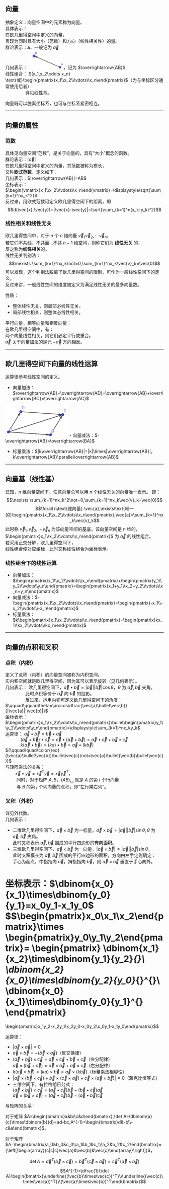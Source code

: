 ## 向量
抽象定义：向量空间中的元素称为向量。  
具体表示：   
在欧几里得空间中定义的向量，  
表现为同时具有大小（范数）和方向（线性相关性）的量。  
群论表示：$\mathbf{a}$，一般记为 $\vec{a}$  
几何表示： <img src=./vec.png width=111 height=60>，记为 $\overrightarrow{AB}$  
线性组合：
$(x_1,x_2\cdots x_n) \text{或}\begin{pmatrix}x_1\\x_2\\\vdots\\x_n\end{pmatrix}$（为与坐标区分通常使用后者）    
$\qquad\qquad$详见线性基。  

向量既可以脱离坐标系，也可与坐标系紧密相连。

------------------
## 向量的属性
### 范数
具体见向量空间“范数”，是关于向量的，具有“大小”概念的函数。  
群论表示：$|\vec{a}|$    
在欧几里得空间中定义的向量，其范数被称为模长，  
又称**欧式范数**，定义如下：  
几何表示：$|\overrightarrow{AB}|=AB$  
坐标表示：$\begin{vmatrix}x_1\\x_2\\\vdots\\x_n\end{vmatrix}=\displaystyle\sqrt{\sum_{k=1}^nx_k^2}$  
反过来，用欧式范数可定义欧几里得空间下的距离，即
$$d(\vec{x},\vec{y})=|\vec{x}-\vec{y}|=\sqrt{\sum_{k=1}^n(x_k-y_k)^2}$$

### 线性相关和线性无关  
欧几里得空间中，对于 $n$ 个 $n$ 维向量 $\vec{v}_1\vec{v}_2,\cdots \vec{v}_n$，  
若它们不共线，不共面...不共 $n-1$ 维空间，则称它们为 **线性无关** 的，  
反之称为**线性相关**的。  
线性无关判别法：  
$$\nexists \sum_{k=1}^nx_k\not=0,\sum_{k=1}^nx_k\vec{v}_k=\vec{0}$$
可以发现，这个判别法脱离了欧几里得空间的限制，可作为一般线性空间下的定义。  
反过来讲，一般线性空间的维度被定义为满足线性无关的最多向量数。

性质：
- 整体线性无关，则局部必线性无关。
- 局部线性相关，则整体必线性相关。

平行向量，相等向量和相反向量：  
在欧几里得空间中，有：  
两个向量线性相关，则它们必定平行或重合。  
$\vec{a}$ 关于向量加法的逆元 $-\vec{a}$ 方向相反。

------------------------------
## 欧几里得空间下向量的线性运算
运算律参考线性空间的定义。
- 向量加法：$\overrightarrow{AB}+\overrightarrow{AD}=\overrightarrow{AB}+\overrightarrow{BC}=\overrightarrow{AC}$  
<img src=./向量加法.png width=200 height=100>    
- 向量减法：$-\overrightarrow{AB}=\overrightarrow{BA}$

- 标量乘法：$|k\overrightarrow{AB}|=|k|\times|\overrightarrow{AB}|，k\overrightarrow{AB}\parallel\overrightarrow{AB}$  

--------------------
## 向量基（线性基）
已知，$n$ 维向量空间下，任意向量总可以用 $n$ 个线性无关的向量唯一表示。
即：
$$\nexists \sum_{k=1}^nx_k^2\not=0,\sum_{k=1}^nx_k\vec{v}_k=\vec{0}$$
$$\forall n\text{维向量} \vec{a},\exists\text{唯一的}\begin{pmatrix}x_1\\x_2\\\vdots\\x_n\end{pmatrix},\vec{a}=\sum_{k=1}^nx_k\vec{v}_k$$
此时称 $\vec{v}_1,\vec{v}_2,\cdots\vec{v}_n$ 为该向量空间的基底，该向量空间是 $n$ 维的，  
$\begin{pmatrix}x_1\\x_2\\\vdots\\x_n\end{pmatrix}$ 为 $\vec{a}$ 的线性组合。  
若采用正交分解，欧几里得空间下，  
线性组合便对应坐标，此时又称线性组合为坐标表示。  
### 线性组合下的线性运算
- 向量加法：$\begin{pmatrix}x_1\\x_2\\\vdots\\x_n\end{pmatrix}+\begin{pmatrix}y_1\\y_2\\\vdots\\y_n\end{pmatrix}=\begin{pmatrix}x_1+y_1\\x_2+y_2\\\vdots\\x_n+y_n\end{pmatrix}$  
- 向量减法：$-\begin{pmatrix}x_1\\x_2\\\vdots\\x_n\end{pmatrix}=\begin{pmatrix}-x_1\\-x_2\\\vdots\\-x_n\end{pmatrix}$  
- 标量乘法：$k\begin{pmatrix}x_1\\x_2\\\vdots\\x_n\end{pmatrix}=\begin{pmatrix}kx_1\\kx_2\\\vdots\\kx_n\end{pmatrix}$

----------------------
## 向量的点积和叉积
### 点积（内积）
定义了点积（内积）的向量空间被称为内积空间。  
实内积空间就是欧几里得空间，因为其可以表示旋转（见几何表示）。  
几何表示： 欧几里得空间下，$\vec{a}\bullet\vec{b}=|\vec{a}||\vec{b}|\cos\theta$，$\theta$ 为 $\vec{a},\vec{b}$ 夹角。  
$\qquad\qquad$此时点积等价于 $\vec{a}$ 向 $\vec{b}$ 的投影。  
$\qquad\qquad$反过来，运用内积可定义欧几里得空间下的角度：  
$\qquad\qquad\theta=\arccos\dfrac{\vec{a}\bullet\vec{b}}{|\vec{a}||\vec{b}|}$  
坐标表示： $\begin{pmatrix}x_1\\x_2\\\vdots\\x_n\end{pmatrix}\bullet\begin{pmatrix}y_1\\y_2\\\vdots\\y_n\end{pmatrix}=\displaystyle\sum_{k=1}^nx_ky_k$  
运算律： $\vec{a}\bullet\vec{b}=\vec{b}\bullet\vec{a}$  
$\qquad\quad(\vec{a}+\vec{b})\bullet\vec{c}=\vec{c}\bullet(\vec{a}+\vec{b})=\vec{a}\bullet\vec{c}+\vec{b}\bullet\vec{c}$  
$\qquad\quad k(\vec{a}\bullet\vec{b})=(ka)\bullet\vec{b}=\vec{a}\bullet(k\vec{b})$  
${\qquad\quad\color{red}(\vec{a}\bullet\vec{b})\bullet\vec{c}\not=\vec{a}\bullet(\vec{b}\bullet\vec{c})}$  
与矩阵乘法的关系：  
$\qquad\vec{x}\bullet\vec{y}=\vec{x}^T\vec{y}=\vec{x}\vec{y}^T$，  
$\qquad$ 同时，对于矩阵 $A,B$，$(AB)_{i,j}$ 就是 $A$ 的第 $i$ 个行向量  
$\qquad$ 与 $B$ 的第 $j$ 个列向量的点积，即“左行乘右列”。

### 叉积（外积）
详见外代数。  
几何表示：
- 二维欧几里得空间下，$\vec{a}\times\vec{b}$ 为一标量，$\vec{a}\times\vec{b}=|\vec{a}||\vec{b}|\sin\theta,\theta$ 为 $\vec{a},\vec{b}$ 夹角。  
  此时叉积表示 $\vec{a},\vec{b}$ 围成的平行四边形的**有向面积**。
- 三维欧几里得空间下，$\vec{a}\times\vec{b}$ 为一向量，$|\vec{a}\times\vec{b}|=|\vec{a}||\vec{b}|\sin\theta$。  
  此时叉积模长为 $\vec{a},\vec{b}$ 围成的平行四边形的面积，方向由左手定则确定：  
  手心为起点，中指指向 $\vec{a}$，拇指指向 $\vec{b}$，则 $\vec{a}\times\vec{b}$ 垂直于手心向外。

坐标表示：$\dbinom{x_0}{x_1}\times\dbinom{y_0}{y_1}=x_0y_1-x_1y_0$
$$\begin{pmatrix}x_0\\x_1\\x_2\end{pmatrix}\times
\begin{pmatrix}y_0\\y_1\\y_2\end{pmatrix}=
\begin{pmatrix}
	\dbinom{x_1}{x_2}\times\dbinom{y_1}{y_2}_{}\\
	\dbinom{x_2}{x_0}\times\dbinom{y_2}{y_0}_{}^{}\\
	\dbinom{x_0}{x_1}\times\dbinom{y_0}{y_1}^{}
\end{pmatrix}
=
\begin{pmatrix}x_1y_2-x_2y_1\\x_2y_0-x_0y_2\\x_0y_1-x_1y_0\end{pmatrix}$$

运算律：
- $|\vec{a}\times\vec{a}|=0$
- $\vec{a}\times\vec{b}=-(\vec{b}\times\vec{a})$（反交换律）
- $(\vec{a}+\vec{b})\times\vec{c}=\vec{a}\times\vec{c}+\vec{b}\times\vec{c}$（左分配律）  
  $\vec{a}\times(\vec{b}+\vec{c})=\vec{a}\times\vec{b}+\vec{a}\times\vec{c}$（右分配律）
- $k(\vec{a}\times\vec{b})=(ka)\times\vec{b}=\vec{a}\times(k\vec{b})$（标量乘法相容性）
- $|\vec{a}\times(\vec{b}\times\vec{c})+\vec{b}\times(\vec{c}\times\vec{a})+\vec{c}\times(\vec{a}\times\vec{b})|=0$（雅克比恒等式）
- 三维空间下，有拉格朗日公式：  
  $(\vec{a}\times\vec{b})\times\vec{c}=(\vec{a}\bullet\vec{c})\vec{b}-(\vec{b}\bullet\vec{c})\vec{a}$  
  $\vec{a}\times(\vec{b}\times\vec{c})=(\vec{a}\bullet\vec{c})\vec{b}-(\vec{a}\bullet\vec{b})\vec{c}$

与矩阵的关系：

对于矩阵 $A=\begin{bmatrix}a&b\\c&d\end{bmatrix},\det A=\dbinom{a}{c}\times\dbinom{b}{d}=ad-bc,A^{-1}=\begin{bmatrix}d&-b\\-c&a\end{bmatrix}$。

对于矩阵 $A=\begin{bmatrix}a_0&b_0&c_0\\a_1&b_1&c_1\\a_2&b_2&c_2\end{bmatrix}={\left[\begin{array}{c|c|c}\vec{a}&\vec{b}&\vec{c}\end{array}\right]}$，

$$\det A=\vec{a}^T(\vec{b}\times\vec{c})=\vec{b}^T(\vec{c}\times\vec{a})=\vec{c}^T(\vec{a}\times\vec{b})$$

$$A^{-1}=\dfrac{1}{\det A}\begin{bmatrix}\underline{(\vec{b}\times\vec{c})^T}\\\underline{(\vec{c}\times\vec{a})^T}\\(\vec{a}\times\vec{b})^T\end{bmatrix}$$